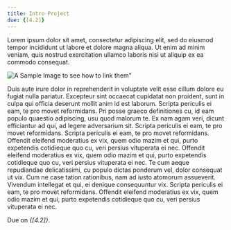 ```yaml
---
title: Intro Project
due: {[4.2]}
---
```


Lorem ipsum dolor sit amet, consectetur adipiscing elit, sed do eiusmod tempor incididunt ut labore et dolore magna aliqua. Ut enim ad minim veniam, quis nostrud exercitation ullamco laboris nisi ut aliquip ex ea commodo consequat.

![A Sample Image to see how to link them"]({/projects/sample.png} "A sample image")

Duis aute irure dolor in reprehenderit in voluptate velit esse cillum dolore eu fugiat nulla pariatur. Excepteur sint occaecat cupidatat non proident, sunt in culpa qui officia deserunt mollit anim id est laborum. Scripta periculis ei eam, te pro movet reformidans. Pri posse graeco definitiones cu, id eam populo quaestio adipiscing, usu quod malorum te. Ex nam agam veri, dicunt efficiantur ad qui, ad legere adversarium sit. Scripta periculis ei eam, te pro movet reformidans. Scripta periculis ei eam, te pro movet reformidans. Offendit eleifend moderatius ex vix, quem odio mazim et qui, purto expetendis cotidieque quo cu, veri persius vituperata ei nec. Offendit eleifend moderatius ex vix, quem odio mazim et qui, purto expetendis cotidieque quo cu, veri persius vituperata ei nec. Te cum aeque repudiandae delicatissimi, cu populo dictas ponderum vel, dolor consequat ut vix. Cum ne case tation rationibus, nam ad iusto atomorum assueverit. Vivendum intellegat et qui, ei denique consequuntur vix. Scripta periculis ei eam, te pro movet reformidans. Offendit eleifend moderatius ex vix, quem odio mazim et qui, purto expetendis cotidieque quo cu, veri persius vituperata ei nec.

Due on *{[4.2]}*.